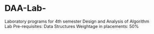 # DAA-Lab-
Laboratory programs for 4th semester Design and Analysis of Algorithm Lab 
Pre-requisites: Data Structures
Weightage in placements: 50%
